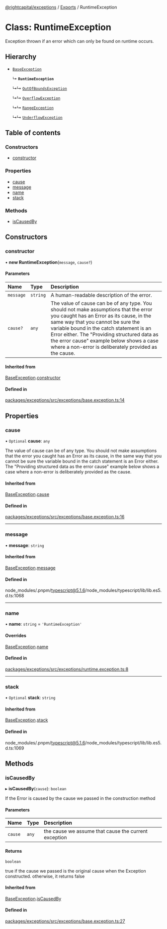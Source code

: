 [@rightcapital/exceptions](../README.md) / [Exports](../modules.md) / RuntimeException

# Class: RuntimeException

Exception thrown if an error which can only be found on runtime occurs.

## Hierarchy

- [`BaseException`](BaseException.md)

  ↳ **`RuntimeException`**

  ↳↳ [`OutOfBoundsException`](OutOfBoundsException.md)

  ↳↳ [`OverflowException`](OverflowException.md)

  ↳↳ [`RangeException`](RangeException.md)

  ↳↳ [`UnderflowException`](UnderflowException.md)

## Table of contents

### Constructors

- [constructor](RuntimeException.md#constructor)

### Properties

- [cause](RuntimeException.md#cause)
- [message](RuntimeException.md#message)
- [name](RuntimeException.md#name)
- [stack](RuntimeException.md#stack)

### Methods

- [isCausedBy](RuntimeException.md#iscausedby)

## Constructors

### constructor

• **new RuntimeException**(`message`, `cause?`)

#### Parameters

| Name | Type | Description |
| :------ | :------ | :------ |
| `message` | `string` | A human-readable description of the error. |
| `cause?` | `any` | The value of cause can be of any type. You should not make assumptions that the error you caught has an Error as its cause, in the same way that you cannot be sure the variable bound in the catch statement is an Error either. The "Providing structured data as the error cause" example below shows a case where a non-error is deliberately provided as the cause. |

#### Inherited from

[BaseException](BaseException.md).[constructor](BaseException.md#constructor)

#### Defined in

[packages/exceptions/src/exceptions/base.exception.ts:14](https://github.com/RightCapitalHQ/frontend-libraries/blob/d583627/packages/exceptions/src/exceptions/base.exception.ts#L14)

## Properties

### cause

• `Optional` **cause**: `any`

The value of cause can be of any type. You should not make assumptions that the error you caught has an Error as its cause, in the same way that you cannot be sure the variable bound in the catch statement is an Error either. The "Providing structured data as the error cause" example below shows a case where a non-error is deliberately provided as the cause.

#### Inherited from

[BaseException](BaseException.md).[cause](BaseException.md#cause)

#### Defined in

[packages/exceptions/src/exceptions/base.exception.ts:16](https://github.com/RightCapitalHQ/frontend-libraries/blob/d583627/packages/exceptions/src/exceptions/base.exception.ts#L16)

___

### message

• **message**: `string`

#### Inherited from

[BaseException](BaseException.md).[message](BaseException.md#message)

#### Defined in

node_modules/.pnpm/typescript@5.1.6/node_modules/typescript/lib/lib.es5.d.ts:1068

___

### name

• **name**: `string` = `'RuntimeException'`

#### Overrides

[BaseException](BaseException.md).[name](BaseException.md#name)

#### Defined in

[packages/exceptions/src/exceptions/runtime.exception.ts:8](https://github.com/RightCapitalHQ/frontend-libraries/blob/d583627/packages/exceptions/src/exceptions/runtime.exception.ts#L8)

___

### stack

• `Optional` **stack**: `string`

#### Inherited from

[BaseException](BaseException.md).[stack](BaseException.md#stack)

#### Defined in

node_modules/.pnpm/typescript@5.1.6/node_modules/typescript/lib/lib.es5.d.ts:1069

## Methods

### isCausedBy

▸ **isCausedBy**(`cause`): `boolean`

If the Error is caused by the cause we passed in the construction method

#### Parameters

| Name | Type | Description |
| :------ | :------ | :------ |
| `cause` | `any` | the cause we assume that cause the current exception |

#### Returns

`boolean`

true if the cause we passed is the original cause when the Exception constructed. otherwise, it returns false

#### Inherited from

[BaseException](BaseException.md).[isCausedBy](BaseException.md#iscausedby)

#### Defined in

[packages/exceptions/src/exceptions/base.exception.ts:27](https://github.com/RightCapitalHQ/frontend-libraries/blob/d583627/packages/exceptions/src/exceptions/base.exception.ts#L27)
